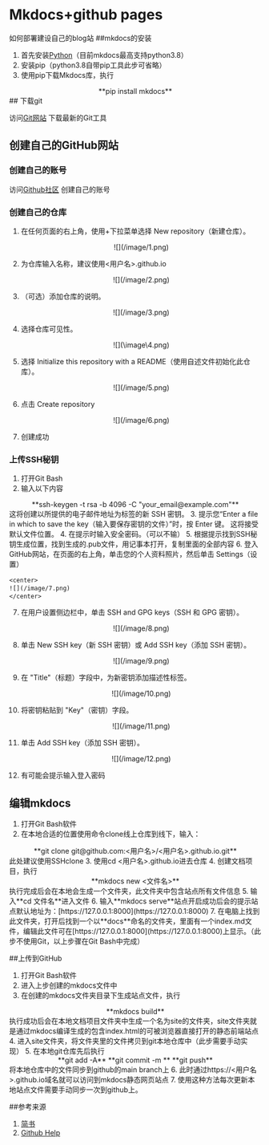 # Mkdocs+github pages

如何部署建设自己的blog站
##mkdocs的安装

1. 首先安装[Python](https://www.python.org/)（目前mkdocs最高支持python3.8）
2. 安装pip（python3.8自带pip工具此步可省略）
3. 使用pip下载Mkdocs库，执行  
<center>	
**pip  install  mkdocs**  
</center>
## 下载git

访问[Git网站](https://git-scm.com/downloads)
下载最新的Git工具

## 创建自己的GitHub网站

### 创建自己的账号

访问[Github社区](https://github.com/)
创建自己的账号

### 创建自己的仓库


1. 在任何页面的右上角，使用+下拉菜单选择 New repository（新建仓库）。
	<center>
	![](/image/1.png)
	</center>
2. 为仓库输入名称，建议使用<用户名>.github.io

	<center>
	![](/image/2.png)
	</center>

3. （可选）添加仓库的说明。

	<center>
	![](/image/3.png)
	</center>
4. 选择仓库可见性。 

	<center>
	![](\image\4.png)
	</center>
5. 选择 Initialize this repository with a README（使用自述文件初始化此仓库）。

	<center>
	![](/image/5.png)
	</center>
6. 点击 Create repository

	<center>
	![](/image/6.png)
	</center>
7. 创建成功

### 上传SSH秘钥

1. 打开Git Bash
2. 输入以下内容  
<center>	
**ssh-keygen -t rsa -b 4096 -C "your_email@example.com"** 
</center>
	这将创建以所提供的电子邮件地址为标签的新 SSH 密钥。
3. 提示您“Enter a file in which to save the key（输入要保存密钥的文件）”时，按 Enter 键。 这将接受默认文件位置。
4. 在提示时输入安全密码。（可以不输）
5. 根据提示找到SSH秘钥生成位置，找到生成的.pub文件，用记事本打开，复制里面的全部内容
6. 登入GitHub网站，在页面的右上角，单击您的个人资料照片，然后单击 Settings（设置）

	<center>
	![](/image/7.png)
	</center>
7. 在用户设置侧边栏中，单击 SSH and GPG keys（SSH 和 GPG 密钥）。

	<center>
	![](/image/8.png)
	</center>
8. 单击 New SSH key（新 SSH 密钥）或 Add SSH key（添加 SSH 密钥）。

	<center>
	![](/image/9.png)
	</center>
9. 在 "Title"（标题）字段中，为新密钥添加描述性标签。

	<center>
	![](/image/10.png)
	</center>
10. 将密钥粘贴到 "Key"（密钥）字段。

	<center>
	![](/image/11.png)
	</center>
11. 单击 Add SSH key（添加 SSH 密钥）。

	<center>
	![](/image/12.png)
	</center>
12. 有可能会提示输入登入密码

## 编辑mkdocs

1. 打开Git Bash软件
2. 在本地合适的位置使用命令clone线上仓库到线下，输入：  
<center>	
**git clone git@github.com:<用户名>/<用户名>.github.io.git**  
</center>
	此处建议使用SSHclone
3. 使用cd  <用户名>.github.io进去仓库
4. 创建文档项目，执行  
<center>	
**mkdocs new <文件名>** 
</center> 
	执行完成后会在本地会生成一个文件夹，此文件夹中包含站点所有文件信息
5. 输入**cd 文件名**进入文件
6. 输入**mkdocs serve**站点开启成功后会的提示站点默认地址为：[https://127.0.0.1:8000](https://127.0.0.1:8000)
7. 在电脑上找到此文件夹，打开后找到一个以**docs**命名的文件夹，里面有一个index.md文件，编辑此文件可在[https://127.0.0.1:8000](https://127.0.0.1:8000)上显示。（此步不使用Git，以上步骤在Git Bash中完成）

##上传到GitHub



1. 打开Git Bash软件
2. 进入上步创建的mkdocs文件中
3. 在创建的mkdocs文件夹目录下生成站点文件，执行  
<center>	
**mkdocs build**   
</center>
执行成功后会在本地文档项目文件夹中生成一个名为site的文件夹，site文件夹就是通过mkdocs编译生成的包含index.html的可被浏览器直接打开的静态前端站点
4. 进入site文件夹，将文件夹里的文件拷贝到git本地仓库中（此步需要手动实现）
5. 在本地git仓库先后执行
<center>
**git add -A**  
**git commit -m <commit words>**  
**git push**  
</center>
  将本地仓库中的文件同步到github的main branch上
6. 此时通过https://<用户名>.github.io域名就可以访问到mkdocs静态网页站点
7. 使用这种方法每次更新本地站点文件需要手动同步一次到github上。


##参考来源

1. [简书](https://www.jianshu.com/p/b07dc1fd4f9e?utm_campaign=maleskine&utm_content=note&utm_medium=seo_notes&utm_source=recommendation)
2. [Github Help](https://docs.github.com/cn)